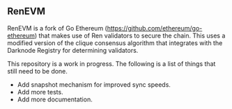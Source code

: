 ## RenEVM

RenEVM is a fork of Go Ethereum (https://github.com/ethereum/go-ethereum) that makes use of Ren validators to secure the chain. This uses a modified version of the clique consensus algorithm that integrates with the Darknode Registry for determining validators.

This repository is a work in progress. The following is a list of things that still need to be done.

- Add snapshot mechanism for improved sync speeds.
- Add more tests.
- Add more documentation.
